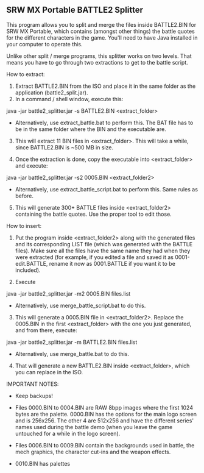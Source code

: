 SRW MX Portable BATTLE2 Splitter
-----------------------------------

This program allows you to split and merge the files inside BATTLE2.BIN for SRW MX Portable, which contains (amongst other things) the battle quotes for the different characters in the game. You'll need to have Java installed in your computer to operate this.

Unlike other split / merge programs, this splitter works on two levels. That means you have to go through two extractions to get to the battle script.


How to extract:

1) Extract BATTLE2.BIN from the ISO and place it in the same folder as the application (battle2_split.jar).
2) In a command / shell window, execute this:

java -jar battle2_splitter.jar -s BATTLE2.BIN <extract_folder>

* Alternatively, use extract_battle.bat to perform this. The BAT file has to be in the same folder where the BIN and the executable are.

3) This will extract 11 BIN files in <extract_folder>. This will take a while, since BATTLE2.BIN is ~500 MB in size.

4) Once the extraction is done, copy the executable into <extract_folder> and execute:

java -jar battle2_splitter.jar -s2 0005.BIN <extract_folder2>

* Alternatively, use extract_battle_script.bat to perform this. Same rules as before.

5) This will generate 300+ BATTLE files inside <extract_folder2> containing the battle quotes. Use the proper tool to edit those.



How to insert:

1) Put the program inside <extract_folder2> along with the generated files and its corresponding LIST file (which was generated with the BATTLE files). Make sure all the files have the same name they had when they were extracted (for example, if you edited a file and saved it as 0001-edit.BATTLE, rename it now as 0001.BATTLE if you want it to be included).

2) Execute

java -jar battle2_splitter.jar -m2 0005.BIN files.list

* Alternatively, use merge_battle_script.bat to do this.

3) This will generate a 0005.BIN file in <extract_folder2>. Replace the 0005.BIN in the first <extract_folder> with the one you just generated, and from there, execute:

java -jar battle2_splitter.jar -m BATTLE2.BIN files.list

* Alternatively, use merge_battle.bat to do this.

4) That will generate a new BATTLE2.BIN inside <extract_folder>, which you can replace in the ISO.


IMPORTANT NOTES:

* Keep backups!

* Files 0000.BIN to 0004.BIN are RAW 8bpp images where the first 1024 bytes are the palette. 0000.BIN has the options for the main logo screen and is 256x256. The other 4 are 512x256 and have the different series' names used during the battle demo (when you leave the game untouched for a while in the logo screen).

* Files 0006.BIN to 0009.BIN contain the backgrounds used in battle, the mech graphics, the character cut-ins and the weapon effects.

* 0010.BIN has palettes